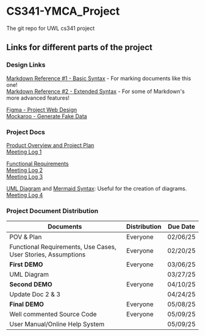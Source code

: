# CS341-YMCA_Project
The git repo for UWL cs341 project

## Links for different parts of the project

### Design Links
[Markdown Reference #1 - Basic Syntax](https://www.markdownguide.org/basic-syntax/) - For marking documents like this one!  
[Markdown Reference #2 - Extended Syntax](https://www.markdownguide.org/extended-syntax/) - For some of Markdown's more advanced features!  

[Figma - Project Web Design](https://www.figma.com/files/team/1466824296963614648/all-projects?fuid=1466822239582176497)  
[Mockaroo - Generate Fake Data](https://www.mockaroo.com/projects/55159)  

### Project Docs
[Product Overview and Project Plan](https://uwlax-my.sharepoint.com/:w:/r/personal/stanfield1498_uwlax_edu/Documents/POV%26Plan.docx?d=w2e76d42b9c91488d9884cbe7078889ff&csf=1&web=1&e=YAR7Be)  
[Meeting Log 1](https://uwlax-my.sharepoint.com/:w:/r/personal/schultz_dylan_uwlax_edu1/Documents/MeetingLog1.docx?d=w7f6ea1dc432c479b86d0d647d3a84e84&csf=1&web=1&e=jL8WVj)  

[Functional Requirements]()  
[Meeting Log 2]()  
[Meeting Log 3]()

[UML Diagram](https://github.com/xXAlexRXx/cs341-YMCA_Project/blob/a0131fa27834f006573acf5ae26d38c2329dcb97/UMLDIAGRAM.md) and [Mermaid Syntax](https://mermaid.js.org/ecosystem/tutorials.html): Useful for the creation of diagrams.  
[Meeting Log 4]()  
 
### Project Document Distribution
| Documents | Distribution | Due Date |
|-----------|--------------|----------|
|POV & Plan |   Everyone   | 02/06/25 |
|Functional Requirements, Use Cases, User Stories, Assumptions| Everyone | 02/20/25 |
|**First DEMO**| Everyone  | 03/06/25 |
|UML Diagram|        | 03/27/25 |
|**Second DEMO**| Everyone | 04/10/25 |
|Update Doc 2 & 3|         | 04/24/25 |
|**Final DEMO**| Everyone  | 05/08/25 |
|Well commented Source Code| Everyone | 05/09/25 |
|User Manual/Online Help System| | 05/09/25 |
